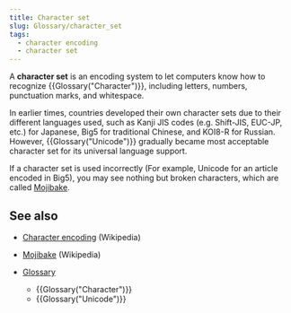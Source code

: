 ```yaml
---
title: Character set
slug: Glossary/character_set
tags:
  - character encoding
  - character set
---
```


A **character set** is an encoding system to let computers know how to recognize {{Glossary("Character")}}, including letters, numbers, punctuation marks, and whitespace.

In earlier times, countries developed their own character sets due to their different languages used, such as Kanji JIS codes (e.g. Shift-JIS, EUC-JP, etc.) for Japanese, Big5 for traditional Chinese, and KOI8-R for Russian. However, {{Glossary("Unicode")}} gradually became most acceptable character set for its universal language support.

If a character set is used incorrectly (For example, Unicode for an article encoded in Big5), you may see nothing but broken characters, which are called [Mojibake](https://en.wikipedia.org/wiki/Mojibake).

## See also

- [Character encoding](https://en.wikipedia.org/wiki/Character_encoding) (Wikipedia)
- [Mojibake](https://en.wikipedia.org/wiki/Mojibake) (Wikipedia)
- [Glossary](/en-US/docs/Glossary)

  - {{Glossary("Character")}}
  - {{Glossary("Unicode")}}
